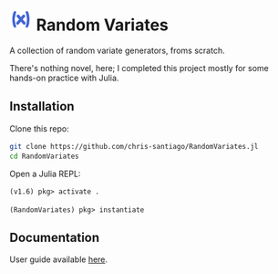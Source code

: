 <h1>
<img src="docs/src/assets/logo.png" width=40>
Random Variates
</h1>

A collection of random variate generators, froms scratch. 

There's nothing novel, here; I completed this project mostly for some hands-on practice with Julia.

## Installation

Clone this repo:

```bash
git clone https://github.com/chris-santiago/RandomVariates.jl
cd RandomVariates
```

Open a Julia REPL:

```julia-repl
(v1.6) pkg> activate .

(RandomVariates) pkg> instantiate
```

## Documentation

User guide available [here](https://chris-santiago.github.io/RandomVariates.jl/dev/).


